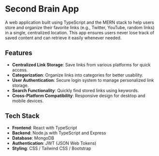 # Second Brain App  

A web application built using TypeScript and the MERN stack to help users store and organize their favorite links (e.g., Twitter, YouTube, random links) in a single, centralized location. This app ensures users never lose track of saved content and can retrieve it easily whenever needed.  

## Features  
- **Centralized Link Storage**: Save links from various platforms for quick access.  
- **Categorization**: Organize links into categories for better usability.  
- **User Authentication**: Secure login system to manage personalized link storage.  
- **Search Functionality**: Quickly find stored links using keywords.  
- **Cross-Platform Compatibility**: Responsive design for desktop and mobile devices.  

## Tech Stack  
- **Frontend**: React with TypeScript  
- **Backend**: Node.js with TypeScript and Express  
- **Database**: MongoDB  
- **Authentication**: JWT (JSON Web Tokens)  
- **Styling**: CSS / Tailwind CSS / Bootstrap  
